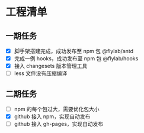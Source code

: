 # 工程清单

## 一期任务

- [x] 脚手架搭建完成，成功发布至 npm 包 @flylab/antd
- [x] 完成一例 hooks，成功发布至 npm 包 @flylab/hooks
- [x] 接入 changesets 版本管理工具
- [ ] less 文件没有压缩编译

## 二期任务

- [ ] npm 的每个包过大，需要优化包大小
- [x] github 接入 npm，实现自动发布
- [ ] github 接入 gh-pages，实现自动发布
